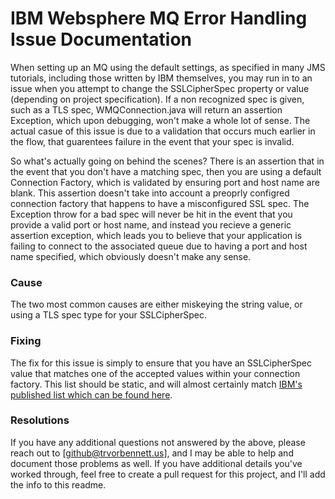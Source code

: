 # IBM Websphere MQ Error Handling Issue Documentation

When setting up an MQ using the default settings, as specified in many JMS tutorials, including those written by IBM themselves, you may run in to an issue when you attempt to change the SSLCipherSpec property or value (depending on project specification). If a non recognized spec is given, such as a TLS spec, WMQConnection.java will return an assertion Exception, which upon debugging, won't make a whole lot of sense. The actual casue of this issue is due to a validation that occurs much earlier in the flow, that guarentees failure in the event that your spec is invalid.

So what's actually going on behind the scenes? There is an assertion that in the event that you don't have a matching spec, then you are using a default Connection Factory, which is validated by ensuring port and host name are blank. This assertion doesn't take into account a preoprly configred connection factory that happens to have a misconfigured SSL spec. The Exception throw for a bad spec will never be hit in the event that you provide a valid port or host name, and instead you recieve a generic assertion exception, which leads you to believe that your application is failing to connect to the associated queue due to having a port and host name specified, which obviously doesn't make any sense.

### Cause

The two most common causes are either miskeying the string value, or using a TLS spec type for your SSLCipherSpec.

### Fixing

The fix for this issue is simply to ensure that you have an SSLCipherSpec value that matches one of the accepted values within your connection factory. This list should be static, and will almost certainly match [IBM's published list which can be found here](https://www-01.ibm.com/software/webservers/httpservers/doc/v10/ibm/9acdciph.htm).

### Resolutions

If you have any additional questions not answered by the above, please reach out to [github@trvorbennett.us], and I may be able to help and document those problems as well. If you have additional details you've worked through, feel free to create a pull request for this project, and I'll add the info to this readme.
